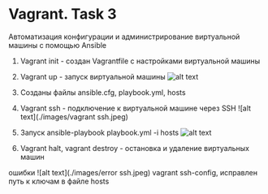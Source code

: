 # Vagrant. Task 3
Автоматизация конфигурации и администрирование виртуальной машины с
помощью Ansible

1. Vagrant init - создан Vagrantfile с настройками виртуальной машины
2. Vagrant up - запуск виртуальной машины
![alt text](./images/status.jpeg)
3. Созданы файлы ansible.cfg, playbook.yml, hosts
4. Vagrant ssh - подключение к виртуальной машине через SSH
![alt text](./images/vagrant ssh.jpeg)

5. Запуск ansible-playbook playbook.yml -i hosts 
![alt text](./images/ansible.jpeg)

6. Vagrant halt, vagrant destroy - остановка и удаление виртуальных машин

ошибки 
 ![alt text](./images/error ssh.jpeg)
 vagrant ssh-config, исправлен путь к ключам в файле hosts
